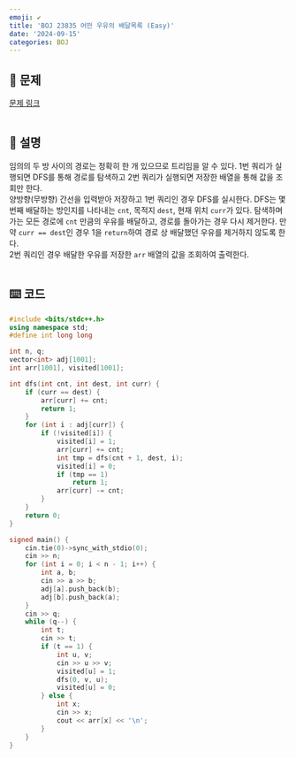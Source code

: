 ```yaml
---
emoji: ✔️
title: 'BOJ 23835 어떤 우유의 배달목록 (Easy)'
date: '2024-09-15'
categories: BOJ
---
```

## 📝 문제
[문제 링크](https://boj.kr/23835)
<br/><br/>

## 📖 설명
임의의 두 방 사이의 경로는 정확히 한 개 있으므로 트리임을 알 수 있다. 1번 쿼리가 실행되면 DFS를 통해 경로를 탐색하고 2번 쿼리가 실행되면 저장한 배열을 통해 값을 조회만 한다.  
양방향(무방향) 간선을 입력받아 저장하고 1번 쿼리인 경우 DFS를 실시한다. DFS는 몇 번째 배달하는 방인지를 나타내는 `cnt`, 목적지 `dest`, 현재 위치 `curr`가 있다. 탐색하며 가는 모든 경로에 `cnt` 만큼의 우유를 배달하고, 경로를 돌아가는 경우 다시 제거한다. 만약 `curr == dest`인 경우 1을 `return`하여 경로 상 배달했던 우유를 제거하지 않도록 한다.  
2번 쿼리인 경우 배달한 우유를 저장한 `arr` 배열의 값을 조회하여 출력한다.
<br/><br/>

## ⌨️ 코드
```cpp
#include <bits/stdc++.h>
using namespace std;
#define int long long

int n, q;
vector<int> adj[1001];
int arr[1001], visited[1001];

int dfs(int cnt, int dest, int curr) {
    if (curr == dest) {
        arr[curr] += cnt;
        return 1;
    }
    for (int i : adj[curr]) {
        if (!visited[i]) {
            visited[i] = 1;
            arr[curr] += cnt;
            int tmp = dfs(cnt + 1, dest, i);
            visited[i] = 0;
            if (tmp == 1)
                return 1;
            arr[curr] -= cnt;
        }
    }
    return 0;
}

signed main() {
    cin.tie(0)->sync_with_stdio(0);
    cin >> n;
    for (int i = 0; i < n - 1; i++) {
        int a, b;
        cin >> a >> b;
        adj[a].push_back(b);
        adj[b].push_back(a);
    }
    cin >> q;
    while (q--) {
        int t;
        cin >> t;
        if (t == 1) {
            int u, v;
            cin >> u >> v;
            visited[u] = 1;
            dfs(0, v, u);
            visited[u] = 0;
        } else {
            int x;
            cin >> x;
            cout << arr[x] << '\n';
        }
    }
}
```

```toc
```